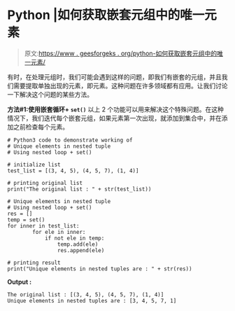 # Python |如何获取嵌套元组中的唯一元素

> 原文:[https://www . geesforgeks . org/python-如何获取嵌套元组中的唯一元素/](https://www.geeksforgeeks.org/python-how-to-get-unique-elements-in-nested-tuple/)

有时，在处理元组时，我们可能会遇到这样的问题，即我们有嵌套的元组，并且我们需要提取单独出现的元素，即元素。这种问题在许多领域都有应用。让我们讨论一下解决这个问题的某些方法。

**方法#1:使用嵌套循环+ `set()`**
以上 2 个功能可以用来解决这个特殊问题。在这种情况下，我们迭代每个嵌套元组，如果元素第一次出现，就添加到集合中，并在添加之前检查每个元素。

```
# Python3 code to demonstrate working of
# Unique elements in nested tuple
# Using nested loop + set()

# initialize list
test_list = [(3, 4, 5), (4, 5, 7), (1, 4)]

# printing original list 
print("The original list : " + str(test_list))

# Unique elements in nested tuple
# Using nested loop + set()
res = []
temp = set()
for inner in test_list:
        for ele in inner:
            if not ele in temp:
                temp.add(ele)
                res.append(ele)

# printing result
print("Unique elements in nested tuples are : " + str(res))
```

**Output :**

```
The original list : [(3, 4, 5), (4, 5, 7), (1, 4)]
Unique elements in nested tuples are : [3, 4, 5, 7, 1]

```